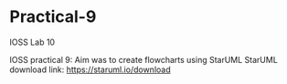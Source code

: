 # Practical-9
IOSS Lab 10

IOSS practical 9: Aim was to create flowcharts using StarUML StarUML download link: https://staruml.io/download
